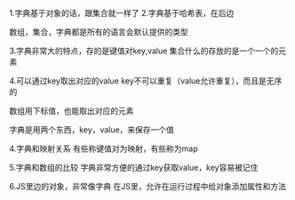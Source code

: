 1.字典基于对象的话，跟集合就一样了
2.字典基于哈希表，在后边

数组，集合，字典都是所有的语言会默认提供的类型


3.字典非常大的特点，存的是键值对key,value
集合什么的存放的是一个一个的元素

4.可以通过key取出对应的value
   key不可以重复（value允许重复），而且是无序的

数组用下标值，也能取出对应的元素

字典是用两个东西，key，value，来保存一个值

4.字典和映射关系
有些称键值对为映射，有些称为map

5.字典和数组的比较
字典非常方便的通过key获取value，key容易被记住

6.JS里边的对象，非常像字典
  在JS里，允许在运行过程中给对象添加属性和方法


